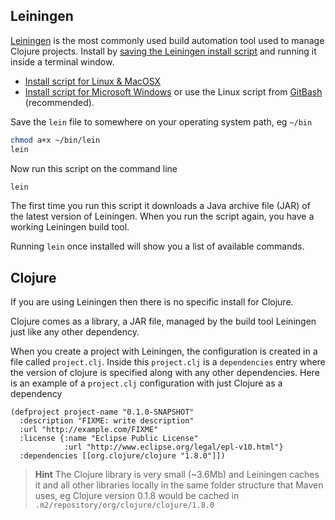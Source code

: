 ## Leiningen

[Leiningen](http://leiningen.org/) is the most commonly used build automation tool used to manage Clojure projects.  Install by [saving the Leiningen install script](https://raw.githubusercontent.com/technomancy/leiningen/stable/bin/lein) and running it inside a terminal window.

* [Install script for Linux & MacOSX](https://raw.githubusercontent.com/technomancy/leiningen/stable/bin/lein)
* [Install script for Microsoft Windows](https://raw.githubusercontent.com/technomancy/leiningen/stable/bin/lein.bat) or use the Linux script from [GitBash](https://git-scm.com/) (recommended).

Save the `lein` file to somewhere on your operating system path, eg `~/bin`

```bash
chmod a+x ~/bin/lein
lein
```

Now run this script on the command line

```bash
lein
```

The first time you run this script it downloads a Java archive file (JAR) of the latest version of Leiningen.  When you run the script again, you have a working Leiningen build tool.

Running `lein` once installed will show you a list of available commands.


## Clojure

If you are using Leiningen then there is no specific install for Clojure.

Clojure comes as a library, a JAR file, managed by the build tool Leiningen just like any other dependency.

When you create a project with Leiningen, the configuration is created in a file called `project.clj`.  Inside this `project.clj` is a `dependencies` entry where the version of clojure is specified along with any other dependencies.  Here is an example of a `project.clj` configuration with just Clojure as a dependency

```
(defproject project-name "0.1.0-SNAPSHOT"
  :description "FIXME: write description"
  :url "http://example.com/FIXME"
  :license {:name "Eclipse Public License"
            :url "http://www.eclipse.org/legal/epl-v10.html"}
  :dependencies [[org.clojure/clojure "1.8.0"]])
```

> **Hint** The Clojure library is very small (~3.6Mb) and Leiningen caches it and all other libraries locally in the same folder structure that Maven uses, eg  Clojure version 0.1.8 would be cached in `.m2/repository/org/clojure/clojure/1.8.0`
